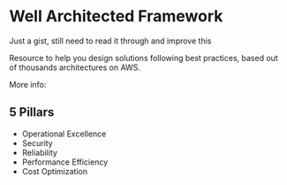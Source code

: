 # Well Architected Framework

Just a gist, still need to read it through and improve this

Resource to help you design solutions following best practices, based out of thousands architectures on AWS.

More info:

## 5 Pillars

* Operational Excellence
* Security
* Reliability
* Performance Efficiency
* Cost Optimization
